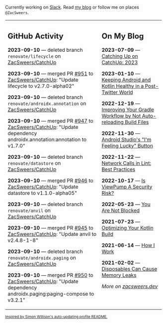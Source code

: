 Currently working on [Slack](https://slack.com/). Read [my blog](https://zacsweers.dev/) or follow me on places `@ZacSweers`.

<table><tr><td valign="top" width="60%">

## GitHub Activity
<!-- githubActivity starts -->
**2023-09-10** — deleted branch `renovate/lifecycle` on [ZacSweers/CatchUp](https://github.com/ZacSweers/CatchUp)

**2023-09-10** — merged PR [#951](https://github.com/ZacSweers/CatchUp/pull/951) to [ZacSweers/CatchUp](https://github.com/ZacSweers/CatchUp): "Update lifecycle to v2.7.0-alpha02"

**2023-09-10** — deleted branch `renovate/androidx.annotation` on [ZacSweers/CatchUp](https://github.com/ZacSweers/CatchUp)

**2023-09-10** — merged PR [#947](https://github.com/ZacSweers/CatchUp/pull/947) to [ZacSweers/CatchUp](https://github.com/ZacSweers/CatchUp): "Update dependency androidx.annotation:annotation to v1.7.0"

**2023-09-10** — deleted branch `renovate/datastore` on [ZacSweers/CatchUp](https://github.com/ZacSweers/CatchUp)

**2023-09-10** — merged PR [#946](https://github.com/ZacSweers/CatchUp/pull/946) to [ZacSweers/CatchUp](https://github.com/ZacSweers/CatchUp): "Update datastore to v1.1.0-alpha05"

**2023-09-10** — deleted branch `renovate/anvil` on [ZacSweers/CatchUp](https://github.com/ZacSweers/CatchUp)

**2023-09-10** — merged PR [#945](https://github.com/ZacSweers/CatchUp/pull/945) to [ZacSweers/CatchUp](https://github.com/ZacSweers/CatchUp): "Update anvil to v2.4.8-1-8"

**2023-09-10** — deleted branch `renovate/androidx.paging` on [ZacSweers/CatchUp](https://github.com/ZacSweers/CatchUp)

**2023-09-10** — merged PR [#950](https://github.com/ZacSweers/CatchUp/pull/950) to [ZacSweers/CatchUp](https://github.com/ZacSweers/CatchUp): "Update dependency androidx.paging:paging-compose to v3.2.1"
<!-- githubActivity ends -->
</td><td valign="top" width="40%">

## On My Blog
<!-- blog starts -->
**2023-07-09** — [Catching Up on CatchUp: 2023](https://www.zacsweers.dev/catching-up-on-catchup-2023/)

**2023-01-10** — [Keeping Android and Kotlin Healthy in a Post-Twitter World](https://www.zacsweers.dev/keeping-android-healthy/)

**2022-12-19** — [Improving Your Gradle Workflow by Not Auto-reloading Build Files](https://www.zacsweers.dev/improving-your-workflow-by-not-auto-reloading-build-files/)

**2022-11-30** — [Android Studio's "I'm Feeling Lucky" Button](https://www.zacsweers.dev/android-studios-im-feeling-lucky-button/)

**2022-11-22** — [Network Calls in Lint: Best Practices](https://www.zacsweers.dev/network-calls-in-lint-best-practices/)

**2022-10-17** — [Is ViewPump A Security Risk?](https://www.zacsweers.dev/is-viewpump-a-security-risk/)

**2022-05-23** — [You Are Not Blocked](https://www.zacsweers.dev/you-are-not-blocked/)

**2021-07-23** — [Optimizing Your Kotlin Build](https://www.zacsweers.dev/optimizing-your-kotlin-build/)

**2021-06-14** — [How I Work](https://www.zacsweers.dev/how-i-work/)

**2021-02-02** — [Disposables Can Cause Memory Leaks](https://www.zacsweers.dev/disposables-can-cause-memory-leaks/)
<!-- blog ends -->
_More on [zacsweers.dev](https://zacsweers.dev/)_
</td></tr></table>

<sub><a href="https://simonwillison.net/2020/Jul/10/self-updating-profile-readme/">Inspired by Simon Willison's auto-updating profile README.</a></sub>